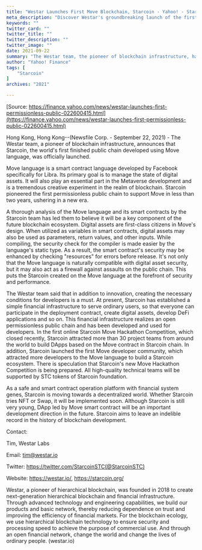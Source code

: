 ```yaml
---
title: "Westar Launches First Move Blockchain, Starcoin - Yahoo! - Starcoin"
meta_description: "Discover Westar's groundbreaking launch of the first permissionless Move public chain on Yahoo Finance."
keywords: ""
twitter_card: ""
twitter_title: ""
twitter_description: ""
twitter_image: ""
date: 2021-09-22
summary: "The Westar team, the pioneer of blockchain infrastructure, has announced that Starcoin, the world's first finished public chain developed using Move language, was officially launched."
author: "Yahoo! Finance"
tags: [
    "Starcoin"
]
archives: "2021"

---
```


[Source: https://finance.yahoo.com/news/westar-launches-first-permissionless-public-022600415.html](https://finance.yahoo.com/news/westar-launches-first-permissionless-public-022600415.html)

Hong Kong, Hong Kong--(Newsfile Corp. - September 22, 2021) - The Westar team, a pioneer of blockchain infrastructure, announces that Starcoin, the world's first finished public chain developed using Move language, was officially launched.

Move language is a smart contract language developed by Facebook specifically for Libra. Its primary goal is to manage the state of digital assets. It will also play an essential part in the Metaverse development and is a tremendous creative experiment in the realm of blockchain. Starcoin pioneered the first permissionless public chain to support Move in less than two years, ushering in a new era.

A thorough analysis of the Move language and its smart contracts by the Starcoin team has led them to believe it will be a key component of the future blockchain ecosystem. Digital assets are first-class citizens in Move's design. When utilized as variables in smart contracts, digital assets may also be used as parameters, return values, and other inputs. While compiling, the security check for the compiler is made easier by the language's static type. As a result, the smart contract's security may be enhanced by checking "resources" for errors before release. It's not only that the Move language is naturally compatible with digital asset security, but it may also act as a firewall against assaults on the public chain. This puts the Starcoin created on the Move language at the forefront of security and performance.

The Westar team said that in addition to innovation, creating the necessary conditions for developers is a must. At present, Starcoin has established a simple financial infrastructure to serve ordinary users, so that everyone can participate in the deployment contract, create digital assets, develop DeFi applications and so on. This financial infrastructure realizes an open permissionless public chain and has been developed and used for developers. In the first online Starcoin Move Hackathon Competition, which closed recently, Starcoin attracted more than 30 project teams from around the world to build DApps based on the Move contract in Starcoin chain. In addition, Starcoin launched the first Move developer community, which attracted more developers to the Move language to build a Starcoin ecosystem. There is speculation that Starcoin's new Move Hackathon Competition is being prepared. All high-quality technical teams will be supported by STC tokens of Starcoin foundation.

As a safe and smart contract operation platform with financial system genes, Starcoin is moving towards a decentralized world. Whether Starcoin tries NFT or Swap, it will be implemented soon. Although Starcoin is still very young, DApp led by Move smart contract will be an important development direction in the future. Starcoin aims to leave an indelible record in the history of blockchain development.

Contact:

Tim, Westar Labs

Email: tim@westar.io

Twitter: https://twitter.com/StarcoinSTC(@StarcoinSTC)

Website: https://westar.io/, https://starcoin.org/

Westar, a pioneer of hierarchical blockchain, was founded in 2018 to create next-generation hierarchical blockchain and financial infrastructure. Through advanced technology and engineering capabilities, we build our products and basic network, thereby reducing dependence on trust and improving the efficiency of financial markets. For the blockchain ecology, we use hierarchical blockchain technology to ensure security and processing speed to achieve the purpose of commercial use. And through an open financial network, change the world and change the lives of ordinary people. (westar.io)
